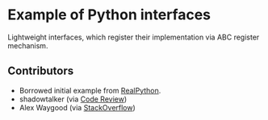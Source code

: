 Example of Python interfaces
============================

Lightweight interfaces, which register their implementation via ABC register mechanism. 

Contributors
------------

* Borrowed initial example from [RealPython](https://realpython.com/python-interface/).
* shadowtalker (via [Code Review](https://codereview.stackexchange.com/questions/268544/lightweight-interface-implementation-in-python-3-using-abstract-classes))
* Alex Waygood (via [StackOverflow](https://stackoverflow.com/questions/69417027/how-to-typecheck-class-with-method-inserted-by-metaclass-in-python))
